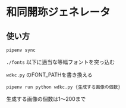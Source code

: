 # 和同開珎ジェネレータ

## 使い方

`pipenv sync`

`./fonts` 以下に適当な等幅フォントを突っ込む

`wdkc.py` のFONT_PATHを書き換える

`pipenv run python wdkc.py {生成する画像の個数}`

生成する画像の個数は1〜200まで
